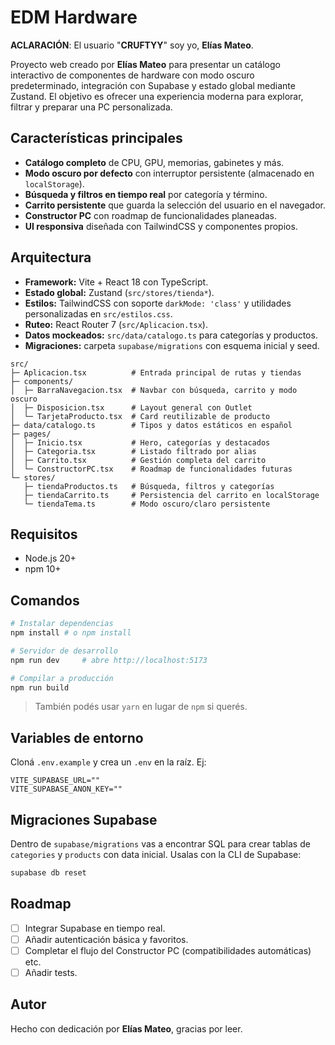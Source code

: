 ﻿# EDM Hardware 

**ACLARACIÓN**: El usuario "**CRUFTYY**" soy yo, **Elías Mateo**.

Proyecto web creado por **Elías Mateo** para presentar un catálogo interactivo de componentes de hardware con modo oscuro predeterminado, integración con Supabase y estado global mediante Zustand. El objetivo es ofrecer una experiencia moderna para explorar, filtrar y preparar una PC personalizada.

## Características principales
- **Catálogo completo** de CPU, GPU, memorias, gabinetes y más.
- **Modo oscuro por defecto** con interruptor persistente (almacenado en `localStorage`).
- **Búsqueda y filtros en tiempo real** por categoría y término.
- **Carrito persistente** que guarda la selección del usuario en el navegador.
- **Constructor PC** con roadmap de funcionalidades planeadas.
- **UI responsiva** diseñada con TailwindCSS y componentes propios.

## Arquitectura
- **Framework:** Vite + React 18 con TypeScript.
- **Estado global:** Zustand (`src/stores/tienda*`).
- **Estilos:** TailwindCSS con soporte `darkMode: 'class'` y utilidades personalizadas en `src/estilos.css`.
- **Ruteo:** React Router 7 (`src/Aplicacion.tsx`).
- **Datos mockeados:** `src/data/catalogo.ts` para categorías y productos.
- **Migraciones:** carpeta `supabase/migrations` con esquema inicial y seed.

```
src/
├─ Aplicacion.tsx          # Entrada principal de rutas y tiendas
├─ components/
│  ├─ BarraNavegacion.tsx  # Navbar con búsqueda, carrito y modo oscuro
│  ├─ Disposicion.tsx      # Layout general con Outlet
│  └─ TarjetaProducto.tsx  # Card reutilizable de producto
├─ data/catalogo.ts        # Tipos y datos estáticos en español
├─ pages/
│  ├─ Inicio.tsx           # Hero, categorías y destacados
│  ├─ Categoria.tsx        # Listado filtrado por alias
│  ├─ Carrito.tsx          # Gestión completa del carrito
│  └─ ConstructorPC.tsx    # Roadmap de funcionalidades futuras
└─ stores/
   ├─ tiendaProductos.ts   # Búsqueda, filtros y categorías
   ├─ tiendaCarrito.ts     # Persistencia del carrito en localStorage
   └─ tiendaTema.ts        # Modo oscuro/claro persistente
```

## Requisitos
- Node.js 20+
- npm 10+

## Comandos
```bash
# Instalar dependencias
npm install # o npm install

# Servidor de desarrollo
npm run dev     # abre http://localhost:5173

# Compilar a producción
npm run build

```
> También podés usar `yarn` en lugar de `npm` si querés.

##  Variables de entorno
Cloná `.env.example` y crea un `.env` en la raíz. Ej:
```
VITE_SUPABASE_URL=""
VITE_SUPABASE_ANON_KEY=""
```

## Migraciones Supabase
Dentro de `supabase/migrations` vas a encontrar SQL para crear tablas de `categories` y `products` con data inicial. Usalas con la CLI de Supabase:
```bash
supabase db reset
```


## Roadmap
- [ ] Integrar Supabase en tiempo real.
- [ ] Añadir autenticación básica y favoritos.
- [ ] Completar el flujo del Constructor PC (compatibilidades automáticas) etc.
- [ ] Añadir tests.

## Autor
Hecho con dedicación por **Elías Mateo**, gracias por leer.
